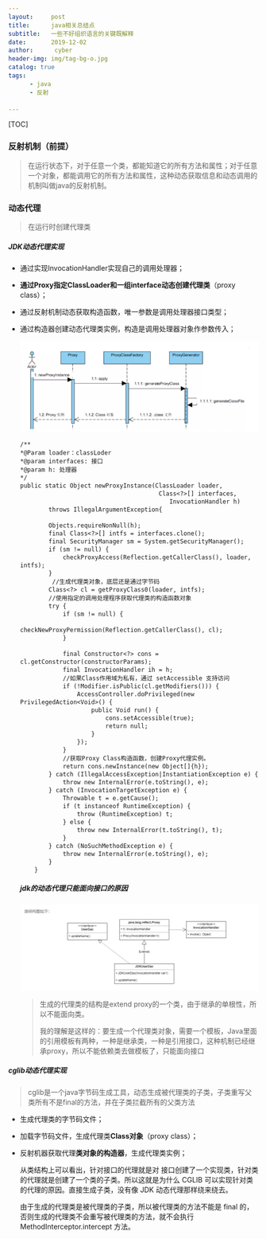 ```yaml
---
layout:     post
title:      java相关总结点
subtitle:   一些不好组织语言的关键既解释
date:       2019-12-02
author:      cyber
header-img: img/tag-bg-o.jpg
catalog: true
tags:
      - java
      - 反射

---
```


[TOC]





### 反射机制（前提）

> 在运行状态下，对于任意一个类，都能知道它的所有方法和属性；对于任意一个对象，都能调用它的所有方法和属性，这种动态获取信息和动态调用的机制叫做java的反射机制。



### 动态代理

>在运行时创建代理类

##### JDK动态代理实现

- 通过实现InvocationHandler实现自己的调用处理器；

- **通过Proxy指定ClassLoader和一组interface动态创建代理类**（proxy class）；

- 通过反射机制动态获取构造函数，唯一参数是调用处理器接口类型；

- 通过构造器创建动态代理类实例，构造是调用处理器对象作参数传入；

  ![image-20200418103735436](../img/proxy/jdkProxy.png)

  ```
  /**
  *@Param loader：classLoder
  *@param interfaces: 接口
  *@param h: 处理器
  */
  public static Object newProxyInstance(ClassLoader loader,
                                         Class<?>[] interfaces,
                                            InvocationHandler h)
          throws IllegalArgumentException{
         
          Objects.requireNonNull(h);
          final Class<?>[] intfs = interfaces.clone();
          final SecurityManager sm = System.getSecurityManager();
          if (sm != null) {
              checkProxyAccess(Reflection.getCallerClass(), loader, intfs);
          }
           //生成代理类对象，底层还是通过字节码
          Class<?> cl = getProxyClass0(loader, intfs);
          //使用指定的调用处理程序获取代理类的构造函数对象
          try {
              if (sm != null) {
                  checkNewProxyPermission(Reflection.getCallerClass(), cl);
              }
  
              final Constructor<?> cons = cl.getConstructor(constructorParams);
              final InvocationHandler ih = h;
              //如果Class作用域为私有，通过 setAccessible 支持访问
              if (!Modifier.isPublic(cl.getModifiers())) {
                  AccessController.doPrivileged(new PrivilegedAction<Void>() {
                      public Void run() {
                          cons.setAccessible(true);
                          return null;
                      }
                  });
              }
              //获取Proxy Class构造函数，创建Proxy代理实例。
              return cons.newInstance(new Object[]{h});
          } catch (IllegalAccessException|InstantiationException e) {
              throw new InternalError(e.toString(), e);
          } catch (InvocationTargetException e) {
              Throwable t = e.getCause();
              if (t instanceof RuntimeException) {
                  throw (RuntimeException) t;
              } else {
                  throw new InternalError(t.toString(), t);
              }
          } catch (NoSuchMethodException e) {
              throw new InternalError(e.toString(), e);
          }
      }
  ```

  ##### jdk的动态代理只能面向接口的原因

  ![image-20200418104718654](../img/proxy/jdkProxyClass.png)

  > 生成的代理类的结构是extend proxy的一个类，由于继承的单根性，所以不能面向类。
  >
  > 我的理解是这样的：要生成一个代理类对象，需要一个模板，Java里面的引用模板有两种，一种是继承类，一种是引用接口，这种机制已经继承proxy，所以不能依赖类去做模板了，只能面向接口

  

##### cglib动态代理实现

> cglib是一个java字节码生成工具，动态生成被代理类的子类，子类重写父类所有不是final的方法，并在子类拦截所有的父类方法

- 生成代理类的字节码文件；

- 加载字节码文件，生成代理类**Class对象**（proxy class）；

- 反射机器获取代理**类对象的构造器**，生成代理类实例；

  

  从类结构上可以看出，针对接口的代理就是对 接口创建了一个实现类，针对类的代理就是创建了一个类的子类。所以这就是为什么 CGLIB 可以实现针对类的代理的原因。直接生成子类，没有像 JDK 动态代理那样绕来绕去。

  由于生成的代理类是被代理类的子类，所以被代理类的方法不能是 final 的，否则生成的代理类不会重写被代理类的方法，就不会执行 MethodInterceptor.intercept 方法。

  
